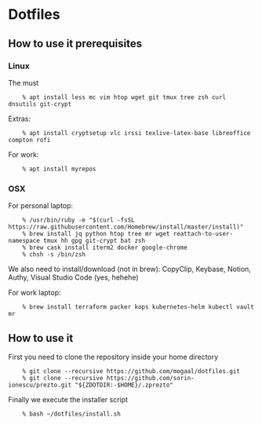# Dotfiles

## How to use it prerequisites

### Linux

The must 

```
    % apt install less mc vim htop wget git tmux tree zsh curl dnsutils git-crypt
```

Extras:

```
    % apt install cryptsetup vlc irssi texlive-latex-base libreoffice compton rofi 
```

For work:

```
    % apt install myrepos 
```

### OSX

For personal laptop:

```
    % /usr/bin/ruby -e "$(curl -fsSL https://raw.githubusercontent.com/Homebrew/install/master/install)"
    % brew install jq python htop tree mr wget reattach-to-user-namespace tmux hh gpg git-crypt bat zsh
    % brew cask install iterm2 docker google-chrome
    % chsh -s /bin/zsh 
```

We also need to install/download (not in brew): CopyClip, Keybase, Notion, Authy, Visual Studio Code (yes, hehehe)
 
For work laptop:

```
    % brew install terraform packer kops kubernetes-helm kubectl vault mr
```

## How to use it

First you need to clone the repository inside your home directory 

```console
    % git clone --recursive https://github.com/mogaal/dotfiles.git
    % git clone --recursive https://github.com/sorin-ionescu/prezto.git "${ZDOTDIR:-$HOME}/.zprezto"
```

Finally we execute the installer script

```console
    % bash ~/dotfiles/install.sh
```
